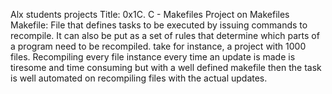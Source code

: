 Alx students projects
Title: 0x1C. C - Makefiles
Project on Makefiles
Makefile: File that defines tasks to be executed by issuing commands to recompile.
It can also be put as a set of rules that determine which parts of a program need to be recompiled.
take for instance, a project with 1000 files. Recompiling every file instance every time an update
is made is tiresome and time consuming but with a well defined makefile then the task is well 
automated on recompiling files with the actual updates.

